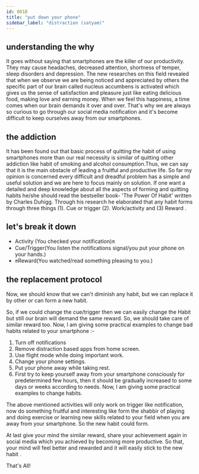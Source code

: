 ```yaml
---
id: 001B
title: "put down your phone"
sidebar_label: "distraction (satyam)"
---
```


## understanding the why

It goes without saying that smartphones are the killer of our productivity. They may cause headaches, decreased attention, shortness of temper, sleep disorders and depression. The new researches on this field revealed that when we observe we are being noticed and appreciated by others the specific part of our brain called nucleus accumbens is activated which gives us the sense of satisfaction and pleasure just like eating delicious food, making love and earning money. When we feel this happiness, a time comes when our brain demands it over and over. That's why we are always so curious to go through our social media notification and it's become difficult to keep ourselves away from our smartphones.

## the addiction

It has been found out that basic process of quitting the habit of using smartphones more than our real necessity is similar of quitting other addiction like habit of smoking and alcohol consumption.Thus, we can say that it is the main obstacle of leading a fruitful and productive life. So far my opinion is concerned every difficult and dreadful problem has a simple and useful solution and we are here to focus mainly on solution. If one want a detailed and deep knowledge about all the aspects of forming and quitting habits he/she should read the bestseller book- 'The Power Of Habit' written by Charles Duhigg. Through his research he elaborated that any habit forms through three things (1). Cue or trigger (2). Work/activity and (3) Reward .

## let's break it down

- Activity (You checked your notification)🔛
- Cue/Trigger(You listen the notifications signal/you put your phone on your hands.)
- 🔛Reward(You watched/read something pleasing to you.)

## the replacement protocol

Now, we should know that we can't diminish any habit, but we can replace it by other or can form a new habit.

So, if we could change the cue/trigger then we can easily change the Habit but still our brain will demand the same reward. So, we should take care of similar reward too.
Now, I am giving some practical examples to change bad habits related to your smartphone :-

1. Turn off notifications
1. Remove distraction based apps from home screen.
1. Use flight mode while doing important work.
1. Change your phone settings.
1. Put your phone away while taking rest.
1. First try to keep yourself away from your smartphone consciously for predetermined few hours, then it should be gradually increased to some days or weeks according to needs. Now, I am giving some practical examples to change habits.

The above mentioned activities will only work on trigger like notification, now do something fruitful and interesting like form the shabbir of playing and doing exercise or learning new skills related to your field when you are away from your smartphone. So the new habit could form.

At last give your mind the similar reward, share your achievement again in social media which you achieved by becoming more productive. So that, your mind will feel better and rewarded and it will easily stick to the new habit .

That's All!
